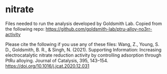 # nitrate
Files needed to run the analysis developed by Goldsmith Lab. Copied from the following repo:
https://github.com/goldsmith-lab/ptru-alloy-no3rr-activity

Please cite the following if you use any of these files:
Wang, Z., Young, S. D., Goldsmith, B. R., & Singh, N. (2021). Supporting Information: Increasing electrocatalytic nitrate reduction activity by controlling adsorption through PtRu alloying. Journal of Catalysis, 395, 143–154. https://doi.org/10.1016/j.jcat.2020.12.031
